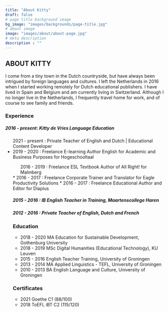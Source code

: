 ```yaml
---
title: "About Kitty"
draft: false
# page title background image
bg_image: "images/backgrounds/page-title.jpg"
# about image
image: "images/about/about-page.jpg"
# meta description
description : ""
---
```


## ABOUT KITTY

I come from a tiny town in the Dutch countryside, but have always been intrigued by foreign languages and cultures. I left the Netherlands in 2016 when I started working remotely for Dutch educational publishers. I have lived in Spain and Belgium and am currently living in Switzerland. Although I no longer live in the Netherlands, I frequently travel home for work, and of course to see family and friends. 
</p>

### Experience
##### 2016 - present: Kitty de Vries Language Education
<ul> 2021 - present : Private Teacher of English and Dutch | Educational Content Developer
    <li> 2019 - 2020 : Freelance E-learning Author English for Academic and Business Purposes for Hogeschooltaal</li>
<ul> 2016 - 2019 : Freelance ESL Textbook Author of All Right! for Malmberg </ul>
* 2016 - 2017 : Freelance Corporate Trainer and Translator for Eagle Productivity Solutions
* 2016 - 2017 : Freelance Educational Author and Editor for Diaplus

##### 2015 - 2016 : IB English Teacher in Training, Maartenscollege Haren
##### 2012 - 2016 : Private Teacher of English, Dutch and French



### Education
* 2018 - 2020 MA Education for Sustainable Development, Gothenburg University
* 2018 - 2019 MSc Digital Humanities (Educational Technology), KU Leuven
* 2015 - 2016 English Teacher Training, University of Groningen
* 2013 - 2014 MA Applied Linguistics - TEFL, University of Groningen
* 2010 - 2013 BA English Language and Culture, University of Groningen


### Certificates
* 2021 Goethe C1 (88/100)
* 2018 ToEFL iBT C2 (115/120)

